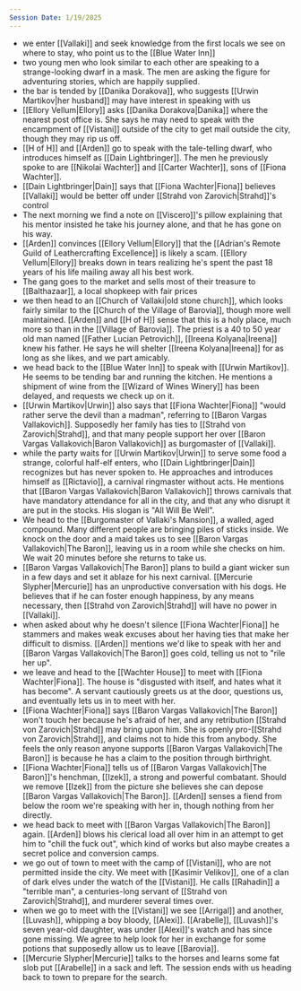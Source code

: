 ```yaml
---
Session Date: 1/19/2025
---
```

- we enter [[Vallaki]] and seek knowledge from the first locals we see on where to stay, who point us to the [[Blue Water Inn]]
- two young men who look similar to each other are speaking to a strange-looking dwarf in a mask. The men are asking the figure for adventuring stories, which are happily supplied.
- the bar is tended by [[Danika Dorakova]], who suggests [[Urwin Martikov|her husband]] may have interest in speaking with us
- [[Ellory Vellum|Ellory]] asks [[Danika Dorakova|Danika]] where the nearest post office is. She says he may need to speak with the encampment of [[Vistani]] outside of the city to get mail outside the city, though they may rip us off.
- [[H of H]] and [[Arden]] go to speak with the tale-telling dwarf, who introduces himself as [[Dain Lightbringer]]. The men he previously spoke to are [[Nikolai Wachter]] and [[Carter Wachter]], sons of [[Fiona Wachter]].
- [[Dain Lightbringer|Dain]] says that [[Fiona Wachter|Fiona]] believes [[Vallaki]] would be better off under [[Strahd von Zarovich|Strahd]]'s control
- The next morning we find a note on [[Viscero]]'s pillow explaining that his mentor insisted he take his journey alone, and that he has gone on his way.
- [[Arden]] convinces [[Ellory Vellum|Ellory]] that the [[Adrian's Remote Guild of Leathercrafting Excellence]] is likely a scam. [[Ellory Vellum|Ellory]] breaks down in tears realizing he's spent the past 18 years of his life mailing away all his best work.
- The gang goes to the market and sells most of their treasure to [[Balthazaar]], a local shopkeep with fair prices
- we then head to an [[Church of Vallaki|old stone church]], which looks fairly similar to the [[Church of the Village of Barovia]], though more well maintained. [[Arden]] and [[H of H]] sense that this is a holy place, much more so than in the [[Village of Barovia]]. The priest is a 40 to 50 year old man named [[Father Lucian Petrovich]], [[Ireena Kolyana|Ireena]] knew his father. He says he will shelter [[Ireena Kolyana|Ireena]] for as long as she likes, and we part amicably.
- we head back to the [[Blue Water Inn]] to speak with [[Urwin Martikov]]. He seems to be tending bar and running the kitchen. He mentions a shipment of wine from the [[Wizard of Wines Winery]] has been delayed, and requests we check up on it.
- [[Urwin Martikov|Urwin]] also says that [[Fiona Wachter|Fiona]] "would rather serve the devil than a madman", referring to [[Baron Vargas Vallakovich]]. Supposedly her family has ties to [[Strahd von Zarovich|Strahd]], and that many people support her over [[Baron Vargas Vallakovich|Baron Vallakovich]] as burgomaster of [[Vallaki]].
- while the party waits for [[Urwin Martikov|Urwin]] to serve some food a strange, colorful half-elf enters, who [[Dain Lightbringer|Dain]] recognizes but has never spoken to. He approaches and introduces himself as [[Rictavio]], a carnival ringmaster without acts. He mentions that [[Baron Vargas Vallakovich|Baron Vallakovich]] throws carnivals that have mandatory attendance for all in the city, and that any who disrupt it are put in the stocks. His slogan is "All Will Be Well".
- We head to the [[Burgomaster of Vallaki's Mansion]], a walled, aged compound. Many different people are bringing piles of sticks inside. We knock on the door and a maid takes us to see [[Baron Vargas Vallakovich|The Baron]], leaving us in a room while she checks on him. We wait 20 minutes before she returns to take us.
- [[Baron Vargas Vallakovich|The Baron]] plans to build a giant wicker sun in a few days and set it ablaze for his next carnival. [[Mercurie Slypher|Mercurie]] has an unproductive conversation with his dogs. He believes that if he can foster enough happiness, by any means necessary, then [[Strahd von Zarovich|Strahd]] will have no power in [[Vallaki]].
- when asked about why he doesn't silence [[Fiona Wachter|Fiona]] he stammers and makes weak excuses about her having ties that make her difficult to dismiss. [[Arden]] mentions we'd like to speak with her and [[Baron Vargas Vallakovich|The Baron]] goes cold, telling us not to "rile her up".
- we leave and head to the [[Wachter House]] to meet with [[Fiona Wachter|Fiona]]. The house is "disgusted with itself, and hates what it has become". A servant cautiously greets us at the door, questions us, and eventually lets us in to meet with her.
- [[Fiona Wachter|Fiona]] says [[Baron Vargas Vallakovich|The Baron]] won't touch her because he's afraid of her, and any retribution [[Strahd von Zarovich|Strahd]] may bring upon him. She is openly pro-[[Strahd von Zarovich|Strahd]], and claims not to hide this from anybody. She feels the only reason anyone supports [[Baron Vargas Vallakovich|The Baron]] is because he has a claim to the position through birthright.
- [[Fiona Wachter|Fiona]] tells us of [[Baron Vargas Vallakovich|The Baron]]'s henchman, [[Izek]], a strong and powerful combatant. Should we remove [[Izek]] from the picture she believes she can depose [[Baron Vargas Vallakovich|The Baron]]. [[Arden]] senses a fiend from below the room we're speaking with her in, though nothing from her directly.
- we head back to meet with [[Baron Vargas Vallakovich|The Baron]] again. [[Arden]] blows his clerical load all over him in an attempt to get him to "chill the fuck out", which kind of works but also maybe creates a secret police and conversion camps.
- we go out of town to meet with the camp of [[Vistani]], who are not permitted inside the city. We meet with [[Kasimir Velikov]], one of a clan of dark elves under the watch of the [[Vistani]]. He calls [[Rahadin]] a "terrible man", a centuries-long servant of [[Strahd von Zarovich|Strahd]], and murderer several times over.
- when we go to meet with the [[Vistani]] we see [[Arrigal]] and another, [[Luvash]], whipping a boy bloody, [[Alexi]]. [[Arabelle]], [[Luvash]]'s seven year-old daughter, was under [[Alexi]]'s watch and has since gone missing. We agree to help look for her in exchange for some potions that supposedly allow us to leave [[Barovia]].
- [[Mercurie Slypher|Mercurie]] talks to the horses and learns some fat slob put [[Arabelle]] in a sack and left. The session ends with us heading back to town to prepare for the search.